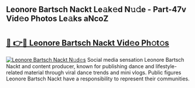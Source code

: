 ## Leonore Bartsch Nackt Le𝚊k𝚎d N𝚞𝚍e - Part-47v Vid𝚎o Photos Le𝚊ks aNcoZ

# <h2><a href="http://fb6rgiw.evod.top/?m=Leonore+Bartsch+Nackt">🔗 👉🔴 Leonore Bartsch Nackt Vid𝚎o Ph𝚘t𝚘s</a></h2>

[![Leonore Bartsch Nackt N𝚞d𝚎s](https://i.imgur.com/8V9OHl7.gif)](http://fb6rgiw.evod.top/?m=Leonore+Bartsch+Nackt)
Social media sensation Leonore Bartsch Nackt and content producer, known for publishing dance and lifestyle-related material through viral dance trends and mini vlogs. Public figures Leonore Bartsch Nackt have a responsibility to represent their communities. 
